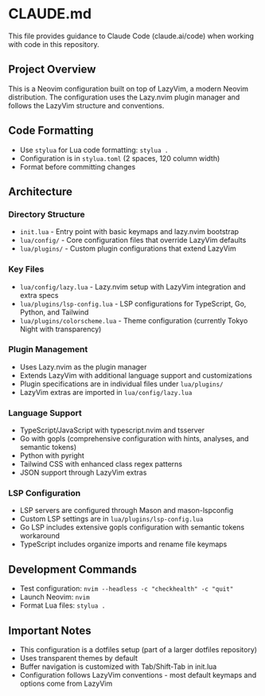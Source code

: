 # CLAUDE.md

This file provides guidance to Claude Code (claude.ai/code) when working with code in this repository.

## Project Overview

This is a Neovim configuration built on top of LazyVim, a modern Neovim distribution. The configuration uses the Lazy.nvim plugin manager and follows the LazyVim structure and conventions.

## Code Formatting

- Use `stylua` for Lua code formatting: `stylua .`
- Configuration is in `stylua.toml` (2 spaces, 120 column width)
- Format before committing changes

## Architecture

### Directory Structure
- `init.lua` - Entry point with basic keymaps and lazy.nvim bootstrap
- `lua/config/` - Core configuration files that override LazyVim defaults
- `lua/plugins/` - Custom plugin configurations that extend LazyVim

### Key Files
- `lua/config/lazy.lua` - Lazy.nvim setup with LazyVim integration and extra specs
- `lua/plugins/lsp-config.lua` - LSP configurations for TypeScript, Go, Python, and Tailwind
- `lua/plugins/colorscheme.lua` - Theme configuration (currently Tokyo Night with transparency)

### Plugin Management
- Uses Lazy.nvim as the plugin manager
- Extends LazyVim with additional language support and customizations
- Plugin specifications are in individual files under `lua/plugins/`
- LazyVim extras are imported in `lua/config/lazy.lua`

### Language Support
- TypeScript/JavaScript with typescript.nvim and tsserver
- Go with gopls (comprehensive configuration with hints, analyses, and semantic tokens)
- Python with pyright
- Tailwind CSS with enhanced class regex patterns
- JSON support through LazyVim extras

### LSP Configuration
- LSP servers are configured through Mason and mason-lspconfig
- Custom LSP settings are in `lua/plugins/lsp-config.lua`
- Go LSP includes extensive gopls configuration with semantic tokens workaround
- TypeScript includes organize imports and rename file keymaps

## Development Commands

- Test configuration: `nvim --headless -c "checkhealth" -c "quit"`
- Launch Neovim: `nvim`
- Format Lua files: `stylua .`

## Important Notes

- This configuration is a dotfiles setup (part of a larger dotfiles repository)
- Uses transparent themes by default
- Buffer navigation is customized with Tab/Shift-Tab in init.lua
- Configuration follows LazyVim conventions - most default keymaps and options come from LazyVim